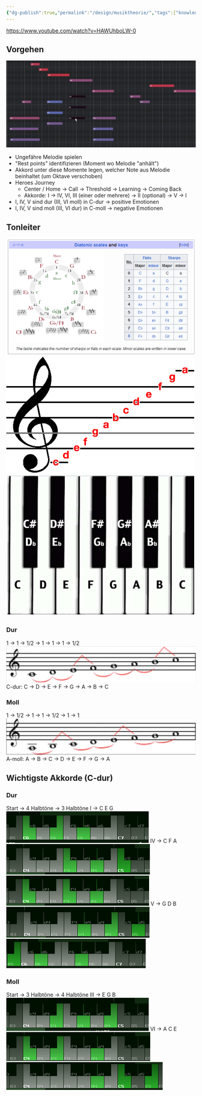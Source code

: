 ```yaml
---
{"dg-publish":true,"permalink":"/design/musiktheorie/","tags":["knowledge-base","german"],"created":"2024-03-29T21:34:36.712+01:00","updated":"2025-05-24T12:50:50.494+02:00"}
---
```


https://www.youtube.com/watch?v=HAWUhboLW-0
## Vorgehen
![Pasted image 20240329214230.png](/img/user/attachments/Pasted%20image%2020240329214230.png)
- Ungefähre Melodie spielen
- "Rest points" identifizieren (Moment wo Melodie "anhält")
- Akkord unter diese Momente legen, welcher Note aus Melodie beinhaltet (um Oktave verschoben)
- Heroes Journey
	- Center / Home -> Call -> Threshold -> Learning -> Coming Back
	- Akkorde: I -> IV, VI, III (einer oder mehrere) -> II (optional) -> V -> I
- I, IV, V sind dur (III, VI moll) in C-dur -> positive Emotionen
- I, IV, V sind moll (III, VI dur) in C-moll -> negative Emotionen
## Tonleiter
![Pasted image 20240329221948.png](/img/user/attachments/Pasted%20image%2020240329221948.png)
![g-schluessel.jpg](/img/user/attachments/g-schluessel.jpg)
![piano-sheet-music-flats-and-sharps.jpg](/img/user/attachments/piano-sheet-music-flats-and-sharps.jpg)
### Dur
1 -> 1 -> 1/2 -> 1 -> 1 -> 1 -> 1/2
![Pasted image 20240329221755.png](/img/user/attachments/Pasted%20image%2020240329221755.png)
C-dur: C -> D -> E -> F -> G -> A -> B -> C
### Moll
1 -> 1/2 -> 1 -> 1 -> 1/2 -> 1 -> 1
![Pasted image 20240329222047.png](/img/user/attachments/Pasted%20image%2020240329222047.png)
A-moll: A -> B -> C -> D -> E -> F -> G -> A
## Wichtigste Akkorde (C-dur)
### Dur
Start -> 4 Halbtöne -> 3 Halbtöne
I -> C E G
![Pasted image 20240329214745.png](/img/user/attachments/Pasted%20image%2020240329214745.png)
IV -> C F A
![Pasted image 20240329214908.png](/img/user/attachments/Pasted%20image%2020240329214908.png)
![Pasted image 20240329214955.png](/img/user/attachments/Pasted%20image%2020240329214955.png)
V -> G D B
![Pasted image 20240329215052.png](/img/user/attachments/Pasted%20image%2020240329215052.png)
![Pasted image 20240329214649.png](/img/user/attachments/Pasted%20image%2020240329214649.png)
### Moll
Start -> 3 Halbtöne -> 4 Halbtöne
III -> E G B
![Pasted image 20240329215517.png](/img/user/attachments/Pasted%20image%2020240329215517.png)
VI -> A C E
![Pasted image 20240329215342.png](/img/user/attachments/Pasted%20image%2020240329215342.png)
![Pasted image 20240329215229.png](/img/user/attachments/Pasted%20image%2020240329215229.png)